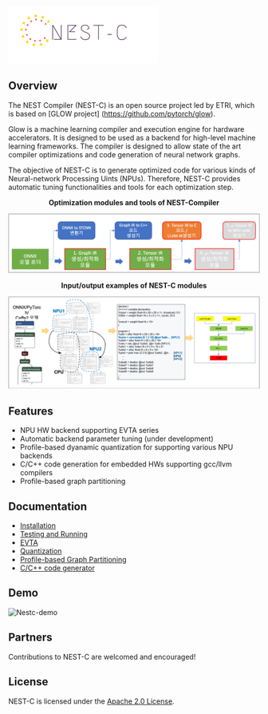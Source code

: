 <!---![NEST-C Logo](docs/nestc/logo_nestc.png)-->
<img src="./docs/nestc/logo_nestc.png" width="300"> 

## Overview  

The NEST Compiler (NEST-C) is an open source project led by ETRI, which is based on [GLOW project] (https://github.com/pytorch/glow). 

Glow is a machine learning compiler and execution engine for hardware
accelerators. It is designed to be used as a backend for high-level machine
learning frameworks. The compiler is designed to allow state of the art
compiler optimizations and code generation of neural network graphs. 

The objective of NEST-C is to generate optimized code for various kinds of Neural-network Processing Uints (NPUs). Therefore, NEST-C provides automatic tuning functionalities and tools for each optimization step.  


<center><b>Optimization modules and tools of NEST-Compiler</b>


<img src="docs/nestc/nestc_overview-1.png" width="800"></center>
  
<center><b> Input/output examples of NEST-C modules </b>


<img src="docs/nestc/nestc_overview-2.png" width="800"></center>

## Features
* NPU HW backend supporting EVTA series
* Automatic backend parameter tuning (under development)
* Profile-based dyanamic quantization for supporting various NPU backends
* C/C++ code generation for embedded HWs supporting gcc/llvm compilers
* Profile-based graph partitioning


## Documentation

* [Installation](docs/nestc/install.md)
* [Testing and Running](docs/nestc/testing.md)
* [EVTA](docs/nestc/evta.md)
* [Quantization](docs/nestc/quantization.md)
* [Profile-based Graph Partitioning](docs/nestc/NestPartitioner-kor.md)
* [C/C++ code generator](docs/nestc/KCC2020-ccodegen-publish.pdf)


## Demo

![Nestc-demo](docs/nestc/nestc_demo.gif)



## Partners

Contributions to NEST-C are welcomed and encouraged! 

## License

NEST-C is licensed under the [Apache 2.0 License](LICENSE).


